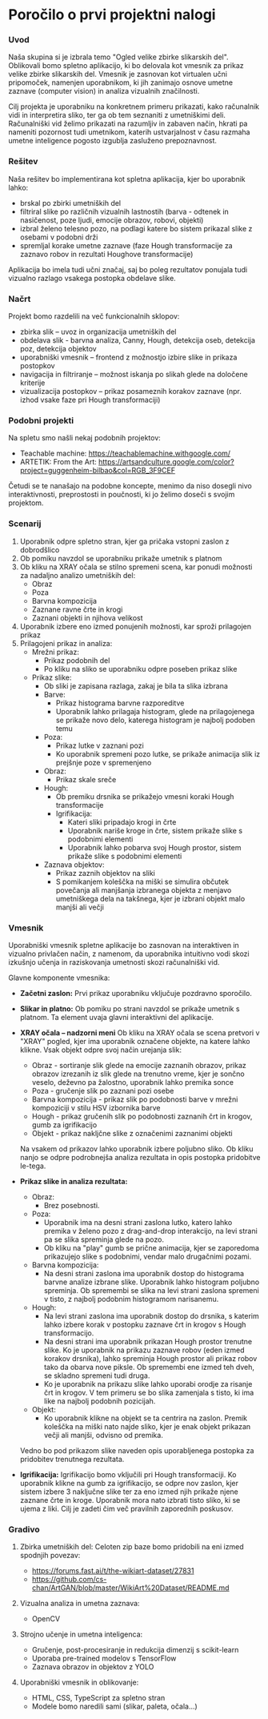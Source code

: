 # Poročilo o prvi projektni nalogi

### Uvod 

Naša skupina si je izbrala temo "Ogled velike zbirke slikarskih del". Oblikovali bomo spletno aplikacijo, ki bo delovala kot vmesnik za prikaz velike zbirke slikarskih del. Vmesnik je zasnovan kot virtualen učni pripomoček, namenjen uporabnikom, ki jih zanimajo osnove umetne zaznave (computer vision) in analiza vizualnih značilnosti.

Cilj projekta je uporabniku na konkretnem primeru prikazati, kako računalnik vidi in interpretira sliko, ter ga ob tem seznaniti z umetniškimi deli. Računalniški vid želimo prikazati na razumljiv in zabaven način, hkrati pa nameniti pozornost tudi umetnikom, katerih ustvarjalnost v času razmaha umetne inteligence pogosto izgublja zasluženo prepoznavnost.

### Rešitev

Naša rešitev bo implementirana kot spletna aplikacija, kjer bo uporabnik lahko:
+ brskal po zbirki umetniških del
+ filtriral slike po različnih vizualnih lastnostih (barva - odtenek in nasičenost, poze ljudi, emocije obrazov, robovi, objekti)
+ izbral želeno telesno pozo, na podlagi katere bo sistem prikazal slike z osebami v podobni drži
+ spremljal korake umetne zaznave (faze Hough transformacije za zaznavo robov in rezultati Houghove transformacije)

Aplikacija bo imela tudi učni značaj, saj bo poleg rezultatov ponujala tudi vizualno razlago vsakega postopka obdelave slike.

### Načrt

Projekt bomo razdelili na več funkcionalnih sklopov:
+ zbirka slik – uvoz in organizacija umetniških del
+ obdelava slik - barvna analiza, Canny, Hough, detekcija oseb, detekcija poz, detekcija objektov
+ uporabniški vmesnik – frontend z možnostjo izbire slike in prikaza postopkov
+ navigacija in filtriranje – možnost iskanja po slikah glede na določene kriterije
+ vizualizacija postopkov – prikaz posameznih korakov zaznave (npr. izhod vsake faze pri Hough transformaciji)

### Podobni projekti

Na spletu smo našli nekaj podobnih projektov:
+ Teachable machine: https://teachablemachine.withgoogle.com/
+ ARTETIK: From the Art: https://artsandculture.google.com/color?project=guggenheim-bilbao&col=RGB_3F9CEF

Četudi se te nanašajo na podobne koncepte, menimo da niso dosegli nivo interaktivnosti, preprostosti in poučnosti, ki jo želimo doseči s svojim projektom.

### Scenarij

1. Uporabnik odpre spletno stran, kjer ga pričaka vstopni zaslon z dobrodšlico
2. Ob pomiku navzdol se uporabniku prikaže umetnik s platnom
3. Ob kliku na XRAY očala se stilno spremeni scena, kar ponudi možnosti za nadaljno analizo umetniških del:
    + Obraz
    + Poza
    + Barvna kompozicija
    + Zaznane ravne črte in krogi
    + Zaznani objekti in njihova velikost
4. Uporabnik izbere eno izmed ponujenih možnosti, kar sproži prilagojen prikaz
5. Prilagojeni prikaz in analiza:
    + Mrežni prikaz:
        + Prikaz podobnih del
        + Po kliku na sliko se uporabniku odpre poseben prikaz slike
    + Prikaz slike:
        + Ob sliki je zapisana razlaga, zakaj je bila ta slika izbrana
        + Barve:
            + Prikaz histograma barvne razporeditve
            + Uporabnik lahko prilagaja histogram, glede na prilagojenega se prikaže novo delo, katerega histogram je najbolj podoben temu
        + Poza:
            + Prikaz lutke v zaznani pozi
            + Ko uporabnik spremeni pozo lutke, se prikaže animacija slik iz prejšnje poze v spremenjeno
        + Obraz:
            + Prikaz skale sreče
        + Hough:
            + Ob premiku drsnika se prikažejo vmesni koraki Hough transformacije
            + Igrifikacija: 
                + Kateri sliki pripadajo krogi in črte
                + Uporabnik nariše kroge in črte, sistem prikaže slike s podobnimi elementi
                + Uporabnik lahko pobarva svoj Hough prostor, sistem prikaže slike s podobnimi elementi
        + Zaznava objektov:
            + Prikaz zaznih objektov na sliki
            + S pomikanjem koleščka na miški se simulira občutek povečanja ali manjšanja izbranega objekta z menjavo umetniškega dela na takšnega, kjer je izbrani objekt malo manjši ali večji

### Vmesnik

Uporabniški vmesnik spletne aplikacije bo zasnovan na interaktiven in vizualno privlačen način, z namenom, da uporabnika intuitivno vodi skozi izkušnjo učenja in raziskovanja umetnosti skozi računalniški vid.

Glavne komponente vmesnika:
+ **Začetni zaslon:**
    Prvi prikaz uporabniku vključuje pozdravno sporočilo.
+ **Slikar in platno:**
Ob pomiku po strani navzdol se prikaže umetnik s platnom. Ta element uvaja glavni interaktivni del aplikacije.
+ **XRAY očala – nadzorni meni**
   Ob kliku na XRAY očala se scena pretvori v "XRAY" pogled, kjer ima uporabnik označene objekte, na katere lahko klikne. Vsak objekt odpre svoj način urejanja slik:
    + Obraz - sortiranje slik glede na emocije zaznanih obrazov, prikaz obrazov izrezanih iz slik glede na trenutno vreme, kjer je sončno veselo, deževno pa žalostno, uporabnik lahko premika sonce
    + Poza - gručenje slik po zaznani pozi osebe
    + Barvna kompozicija - prikaz slik po podobnosti barve v mrežni kompoziciji v stilu HSV izbornika barve
    + Hough - prikaz gručenih slik po podobnosti zaznanih črt in krogov, gumb za igrifikacijo
    + Objekt - prikaz nakljčne slike z označenimi zaznanimi objekti
    
    Na vsakem od prikazov lahko uporabnik izbere poljubno sliko. Ob kliku nanjo se odpre podrobnejša analiza rezultata in opis postopka pridobitve le-tega.
+ **Prikaz slike in analiza rezultata:**
    + Obraz: 
        + Brez posebnosti.
    + Poza:
        + Uporabnik ima na desni strani zaslona lutko, katero lahko premika v želeno pozo z drag-and-drop interakcijo, na levi strani pa se slika spreminja glede na pozo.
        + Ob kliku na "play" gumb se prične animacija, kjer se zaporedoma prikazujejo slike s podobnimi, vendar malo drugačnimi pozami.
    + Barvna kompozicija:
        + Na desni strani zaslona ima uporabnik dostop do histograma barvne analize izbrane slike. Uporabnik lahko histogram poljubno spreminja. Ob spremembi se slika na levi strani zaslona spremeni v tisto, z najbolj podobnim histogramom narisanemu.
    + Hough:
        + Na levi strani zaslona ima uporabnik dostop do drsnika, s katerim lahko izbere korak v postopku zaznave črt in krogov s Hough transformacijo.
        + Na desni strani ima uporabnik prikazan Hough prostor trenutne slike. Ko je uporabnik na prikazu zaznave robov (eden izmed korakov drsnika), lahko spreminja Hough prostor ali prikaz robov tako da obarva nove piksle. Ob spremembi ene izmed teh dveh, se skladno spremeni tudi druga.
        + Ko je uporabnik na prikazu slike lahko uporabi orodje za risanje črt in krogov. V tem primeru se bo slika zamenjala s tisto, ki ima like na najbolj podobnih pozicijah.
    + Objekt:
        + Ko uporabnik klikne na objekt se ta centrira na zaslon. Premik koleščka na miški nato najde sliko, kjer je enak objekt prikazan večji ali manjši, odvisno od premika. 

    Vedno bo pod prikazom slike naveden opis uporabljenega postopka za pridobitev trenutnega rezultata. 
+ **Igrifikacija:**
    Igrifikacijo bomo vključili pri Hough transformaciji. Ko uporabnik klikne na gumb za igrifikacijo, se odpre nov zaslon, kjer sistem izbere 3 naključne slike ter za eno izmed njih prikaže njene zaznane črte in kroge. Uporabnik mora nato izbrati tisto sliko, ki se ujema z liki. Cilj je zadeti čim več pravilnih zaporednih poskusov.

### Gradivo

1. Zbirka umetniških del:
    Celoten zip baze bomo pridobili na eni izmed spodnjih povezav:
    + https://forums.fast.ai/t/the-wikiart-dataset/27831
    + https://github.com/cs-chan/ArtGAN/blob/master/WikiArt%20Dataset/README.md

2. Vizualna analiza in umetna zaznava:
    + OpenCV

3. Strojno učenje in umetna inteligenca:
    + Gručenje, post-procesiranje in redukcija dimenzij s scikit-learn
    + Uporaba pre-trained modelov s TensorFlow
    + Zaznava obrazov in objektov z YOLO

4. Uporabniški vmesnik in oblikovanje:
    + HTML, CSS, TypeScript za spletno stran
    + Modele bomo naredili sami (slikar, paleta, očala...)
